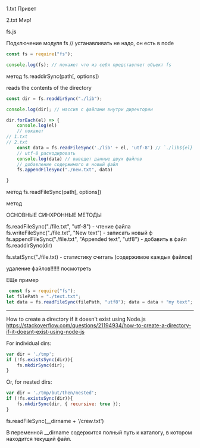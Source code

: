 1.txt
Привет

2.txt
Мир!

fs.js

Подключение модуля fs
// устанавливать не надо, он есть в node

```js
const fs = require("fs");
```

```js
console.log(fs); // покажет что из себя представляет объект fs
```

метод
fs.readdirSync(path[, options])

reads the contents of the directory

```js
const dir = fs.readdirSync("./lib");
```

```js
console.log(dir); // массив с файлами внутри директории
```

```js
dir.forEach(el) => {
    console.log(el)
    // покажет
// 1.txt
// 2.txt
    const data = fs.readFileSync('./lib' + el, 'utf-8') // `./lib${el}`
    // utf-8 раскодировать
    console.log(data) // выведет данные двух файлов
    // добавление содержимого в новый файл
    fs.appendFileSync("./new.txt", data)

}

```

метод
fs.readFileSync(path[, options])

метод

ОСНОВНЫЕ СИНХРОННЫЕ МЕТОДЫ

fs.readFileSync("./file.txt", "utf-8") - чтение файла
fs.writeFileSync("./file.txt", "New text") - записать новый ф
fs.appendFileSync("./file.txt", "Appended text", "utf8") - добавить в файл
fs.readdirSync(dir)

fs.statSync("./file.txt) - статистику считать (содержимое каждых файлов)

удаление файлов!!!!!! посмотреть






ЕЩе пример

```js
 const fs = require("fs");
let filePath = "./text.txt";
let data = fs.readFileSync(filePath, "utf8"); data = data + "my text"; fs.writeFileSync(filePath, data);
```

----

How to create a directory if it doesn't exist using Node.js
<https://stackoverflow.com/questions/21194934/how-to-create-a-directory-if-it-doesnt-exist-using-node-js>

For individual dirs:
```js
var dir = './tmp';
if (!fs.existsSync(dir)){
    fs.mkdirSync(dir);
}
```
Or, for nested dirs:
```js
var dir = './tmp/but/then/nested';
if (!fs.existsSync(dir)){
    fs.mkdirSync(dir, { recursive: true });
}
```



fs.readFileSync(__dirname + '/crew.txt')

В переменной __dirname содержится полный путь к каталогу, в котором находится текущий файл.